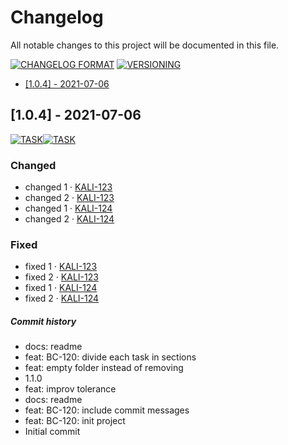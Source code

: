 # Changelog

All notable changes to this project will be documented in this file.

[![CHANGELOG
FORMAT](https://img.shields.io/badge/Format-keepachangelog-orange.svg)](https://keepachangelog.com/en/1.0.0/)
[![VERSIONING](https://img.shields.io/badge/Versioning-semver-red.svg)](https://semver.org/spec/v2.0.0.html)

- [[1.0.4] - 2021-07-06](#104---2021-07-06)

## [1.0.4] - 2021-07-06

[![TASK](https://img.shields.io/badge/TASK-KALI%20123-default.svg)](https://ctinnovation.atlassian.net/browse/KALI-123)[![TASK](https://img.shields.io/badge/TASK-KALI%20124-default.svg)](https://ctinnovation.atlassian.net/browse/KALI-124)

### Changed

- changed 1 ‧ [KALI-123](https://ctinnovation.atlassian.net/browse/KALI-123)
- changed 2 ‧ [KALI-123](https://ctinnovation.atlassian.net/browse/KALI-123)
- changed 1 ‧ [KALI-124](https://ctinnovation.atlassian.net/browse/KALI-124)
- changed 2 ‧ [KALI-124](https://ctinnovation.atlassian.net/browse/KALI-124)

### Fixed

- fixed 1 ‧ [KALI-123](https://ctinnovation.atlassian.net/browse/KALI-123)
- fixed 2 ‧ [KALI-123](https://ctinnovation.atlassian.net/browse/KALI-123)
- fixed 1 ‧ [KALI-124](https://ctinnovation.atlassian.net/browse/KALI-124)
- fixed 2 ‧ [KALI-124](https://ctinnovation.atlassian.net/browse/KALI-124)

##### Commit history

 * docs: readme
 * feat: BC-120: divide each task in sections
 * feat: empty folder instead of removing
 * 1.1.0
 * feat: improv tolerance
 * docs: readme
 * feat: BC-120: include commit messages
 * feat: BC-120: init project
 * Initial commit